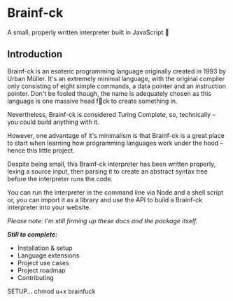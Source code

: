 # Brainf-ck
A small, properly written interpreter built in JavaScript 🤯

## Introduction
Brainf-ck is an esoteric programming language originally created in 1993 by Urban Müller. It's an extremely minimal language, with the original compiler only consisting of eight simple commands, a data pointer and an instruction pointer. Don't be fooled though, the name is adequately chosen as this language is one massive head f🤯ck to create something in.

Nevertheless, Brainf-ck is considered Turing Complete, so, technically – you could build anything with it.

However, one advantage of it's minimalism is that Brainf-ck is a great place to start when learning how programming languages work under the hood – hence this little project.

Despite being small, this Brainf-ck interpreter has been written properly, lexing a source input, then parsing it to create an abstract syntax tree before the interpreter runs the code.

You can run the interpreter in the command line via Node and a shell script or, you can import it as a library and use the API to build a Brainf-ck interpreter into your website.

*Please note: I'm still firming up these docs and the package itself.*

**_Still to complete:_**
- Installation & setup
- Language extensions
- Project use cases
- Project roadmap
- Contributing

SETUP...
chmod u+x brainfuck
